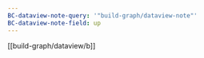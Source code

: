 ```yaml
---
BC-dataview-note-query: '"build-graph/dataview-note"'
BC-dataview-note-field: up
---
```






[[build-graph/dataview/b]]
